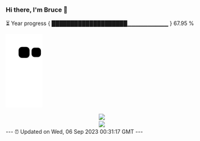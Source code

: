 ### Hi there, I'm Bruce 👋
⏳ Year progress { ████████████████████▁▁▁▁▁▁▁▁▁▁ } 67.95 %

![](https://raw.githubusercontent.com/Swiftie13st/Swiftie13st/main/assets/github-contribution-grid-snake.svg)


<div align="center"> <img src="https://metrics.lecoq.io/Swiftie13st?template=classic&config.timezone=Asia%2FShanghai"> </div>

<div align="center"> <img src="https://github-readme-streak-stats.herokuapp.com/?user=Swiftie13st" /> </div>
---
⏰ Updated on Wed, 06 Sep 2023 00:31:17 GMT
---


